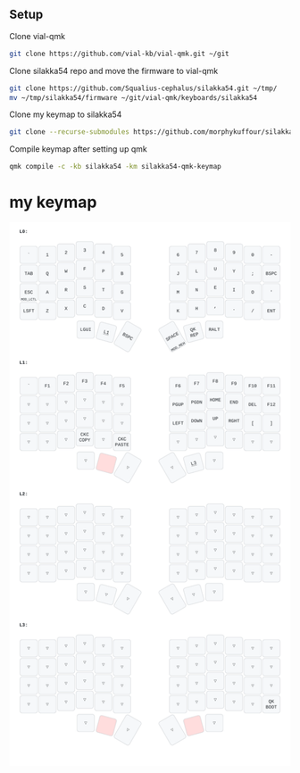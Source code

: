 ## Setup

Clone vial-qmk

```bash
git clone https://github.com/vial-kb/vial-qmk.git ~/git
```
Clone silakka54 repo and move the firmware to vial-qmk

```bash
git clone https://github.com/Squalius-cephalus/silakka54.git ~/tmp/
mv ~/tmp/silakka54/firmware ~/git/vial-qmk/keyboards/silakka54
```

Clone my keymap to silakka54

```bash
git clone --recurse-submodules https://github.com/morphykuffour/silakka54-qmk-keymap.git ~/git/vial-qmk/keyboards/silakka54/keymaps/
```

Compile keymap after setting up qmk
```bash
qmk compile -c -kb silakka54 -km silakka54-qmk-keymap
```

# my keymap
![keymap](./silakka54_keymap.svg)
